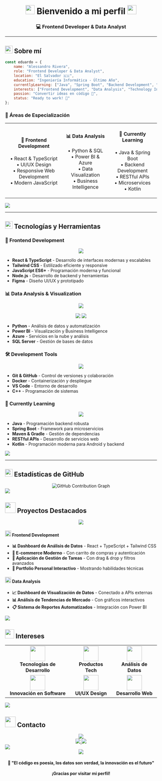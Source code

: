 <!-- Header Professional -->
<div align="center">
  <h1>
    <img src="https://media.giphy.com/media/hvRJCLFzcasrR4ia7z/giphy.gif" width="30px"/>
    Bienvenido a mi perfil
    <img src="https://media.giphy.com/media/hvRJCLFzcasrR4ia7z/giphy.gif" width="30px"/>
  </h1>
  <h3>💻 Frontend Developer & Data Analyst</h3>
</div>

---

## <img src="https://media2.giphy.com/media/QssGEmpkyEOhBCb7e1/giphy.gif?cid=ecf05e47a0n3gi1bfqntqmob8g9aid1oyj2wr3ds3mg700bl&rid=giphy.gif" width="25"> Sobre mí

```javascript
const eduardo = {
    name: "Alessandro Rivera",
    role: "Frontend Developer & Data Analyst",
    location: "El Salvador 🇸🇻",
    education: "Ingeniería Informática - Último Año",
    currentlyLearning: ["Java", "Spring Boot", "Backend Development", "Kotlin"],
    interests: ["Frontend Development", "Data Analysis", "Technology Innovation"],
    passion: "Convertir ideas en código 🎯",
    status: "Ready to work! 🚀"
};
```

### 🎯 Áreas de Especialización

<div align="center">
  <table>
    <tr>
      <td align="center">
        <h4>🎨 Frontend Development</h4>
        <p>• React & TypeScript<br>
        • UI/UX Design<br>
        • Responsive Web Development<br>
        • Modern JavaScript</p>
      </td>
      <td align="center">
        <h4>📊 Data Analysis</h4>
        <p>• Python & SQL<br>
        • Power BI & Azure<br>
        • Data Visualization<br>
        • Business Intelligence</p>
      </td>
      <td align="center">
        <h4>🌱 Currently Learning</h4>
        <p>• Java & Spring Boot<br>
        • Backend Development<br>
        • RESTful APIs<br>
        • Microservices<br>
        • Kotlin</p>
      </td>
    </tr>
  </table>
</div>

<img src="https://user-images.githubusercontent.com/73097560/115834477-dbab4500-a447-11eb-908a-139a6edaec5c.gif">

---

## <img src="https://media.giphy.com/media/iY8CRBdQXODJSCERIr/giphy.gif" width="25"> Tecnologías y Herramientas

### 🎨 Frontend Development
<div align="center">
  <img src="https://skillicons.dev/icons?i=react,js,ts,tailwind,nodejs,html,css,figma&theme=dark&perline=8" />
</div>

- **React & TypeScript** - Desarrollo de interfaces modernas y escalables
- **Tailwind CSS** - Estilizado eficiente y responsive
- **JavaScript ES6+** - Programación moderna y funcional
- **Node.js** - Desarrollo de backend y herramientas
- **Figma** - Diseño UI/UX y prototipado

### 📊 Data Analysis & Visualization
<div align="center">
  <img src="https://skillicons.dev/icons?i=python,azure,mysql,postgresql&theme=dark&perline=4" />
  <br><br>
  <img src="https://img.shields.io/badge/Power_BI-F2C811?style=for-the-badge&logo=power-bi&logoColor=black"/>
  <img src="https://img.shields.io/badge/SQL_Server-CC2927?style=for-the-badge&logo=microsoft-sql-server&logoColor=white"/>
</div>

- **Python** - Análisis de datos y automatización
- **Power BI** - Visualización y Business Intelligence
- **Azure** - Servicios en la nube y análisis
- **SQL Server** - Gestión de bases de datos

### 🛠️ Development Tools
<div align="center">
  <img src="https://skillicons.dev/icons?i=git,github,docker,vscode,cpp&theme=dark&perline=5" />
</div>

- **Git & GitHub** - Control de versiones y colaboración
- **Docker** - Containerización y despliegue
- **VS Code** - Entorno de desarrollo
- **C++** - Programación de sistemas

### 🌱 Currently Learning
<div align="center">
  <img src="https://skillicons.dev/icons?i=java,spring,maven,gradle,kotlin&theme=dark&perline=5" />
</div>

- **Java** - Programación backend robusta
- **Spring Boot** - Framework para microservicios
- **Maven & Gradle** - Gestión de dependencias
- **RESTful APIs** - Desarrollo de servicios web
- **Kotlin** - Programación moderna para Android y backend

<img src="https://user-images.githubusercontent.com/73097560/115834477-dbab4500-a447-11eb-908a-139a6edaec5c.gif">

---

## <img src="https://media.giphy.com/media/W5eoZHPpUx9sapR0eu/giphy.gif" width="25"> Estadísticas de GitHub

<div align="center">
  <img src="https://github-readme-activity-graph.vercel.app/graph?username=AlessandroRivera&theme=github-light&hide_border=true&custom_title=GitHub%20Contribution%20Graph" alt="GitHub Contribution Graph" />
</div>

<img src="https://user-images.githubusercontent.com/73097560/115834477-dbab4500-a447-11eb-908a-139a6edaec5c.gif">

## <img src="https://media.giphy.com/media/LnQjpWaON8nhr21vNW/giphy.gif" width="35"> Proyectos Destacados

<div align="center">
  <img src="https://readme-typing-svg.herokuapp.com/?lines=Desarrollando+proyectos+increíbles...;Frontend+%2B+Data+Analysis;React+%2B+TypeScript+%2B+Tailwind;¡Próximamente+más+proyectos!&font=Fira%20Code&center=true&width=600&height=50&color=F85D7F&vCenter=true&size=20&duration=3000&pause=1000">
</div>

#### <img src="https://media.giphy.com/media/SWoSkN6DxTszqIKEqv/giphy.gif" width="20"> Frontend Development
- **📊 Dashboard de Análisis de Datos** - React + TypeScript + Tailwind CSS
- **🛒 E-commerce Moderno** - Con carrito de compras y autenticación
- **📝 Aplicación de Gestión de Tareas** - Con drag & drop y filtros avanzados
- **🎨 Portfolio Personal Interactivo** - Mostrando habilidades técnicas

#### <img src="https://media.giphy.com/media/3oKIPEqDGUULpEU0aQ/giphy.gif" width="20"> Data Analysis
- **📈 Dashboard de Visualización de Datos** - Conectado a APIs externas
- **📊 Análisis de Tendencias de Mercado** - Con gráficos interactivos
- **📋 Sistema de Reportes Automatizados** - Integración con Power BI

<img src="https://user-images.githubusercontent.com/73097560/115834477-dbab4500-a447-11eb-908a-139a6edaec5c.gif">

## <img src="https://media.giphy.com/media/LnQjpWaON8nhr21vNW/giphy.gif" width="30"> Intereses

<div align="center">
  <table>
    <tr>
      <td align="center">
        <img src="https://media.giphy.com/media/SWoSkN6DxTszqIKEqv/giphy.gif" width="50"/>
        <br>
        <strong>Tecnologías de Desarrollo</strong>
      </td>
      <td align="center">
        <img src="https://media.giphy.com/media/L1R1tvI9svkIWwpVYr/giphy.gif" width="50"/>
        <br>
        <strong>Productos Tech</strong>
      </td>
      <td align="center">
        <img src="https://media.giphy.com/media/3oKIPEqDGUULpEU0aQ/giphy.gif" width="50"/>
        <br>
        <strong>Análisis de Datos</strong>
      </td>
    </tr>
    <tr>
      <td align="center">
        <img src="https://media.giphy.com/media/WUlplcMpOCEmTGBtBW/giphy.gif" width="50"/>
        <br>
        <strong>Innovación en Software</strong>
      </td>
      <td align="center">
        <img src="https://media.giphy.com/media/dxn6fRlTIShoeBr69N/giphy.gif" width="50"/>
        <br>
        <strong>UI/UX Design</strong>
      </td>
      <td align="center">
        <img src="https://media.giphy.com/media/VgCDAzcKvsR6OM0uWg/giphy.gif" width="50"/>
        <br>
        <strong>Desarrollo Web</strong>
      </td>
    </tr>
  </table>
</div>

<img src="https://user-images.githubusercontent.com/73097560/115834477-dbab4500-a447-11eb-908a-139a6edaec5c.gif">

## <img src="https://media.giphy.com/media/LnQjpWaON8nhr21vNW/giphy.gif" width="35"> Contacto

<div align="center">
  <img src="https://readme-typing-svg.herokuapp.com/?lines=¡Conectemos+y+colaboremos!;Siempre+abierto+a+nuevas+oportunidades;¡Contáctame!&font=Fira%20Code&center=true&width=500&height=50&color=58a6ff&vCenter=true&size=18&duration=3000&pause=1000">
</div>

<div align="center">
  <a href="https://www.linkedin.com/in/ing-eduardo-rivera">
    <img src="https://img.shields.io/badge/LinkedIn-0077B5?style=for-the-badge&logo=linkedin&logoColor=white&labelColor=0077B5"/>
  </a>
  <a href="mailto:your.email@example.com">
    <img src="https://img.shields.io/badge/Email-D14836?style=for-the-badge&logo=gmail&logoColor=white&labelColor=D14836"/>
  </a>
</div>

<img src="https://user-images.githubusercontent.com/73097560/115834477-dbab4500-a447-11eb-908a-139a6edaec5c.gif">

<div align="center">
  <img src="https://komarev.com/ghpvc/?username=AlessandroRivera&color=blueviolet&style=for-the-badge&label=VISITAS+AL+PERFIL"/>
</div>

<div align="center">
  <h4>💫 "El código es poesía, los datos son verdad, la innovación es el futuro"</h4>
  <p><strong>¡Gracias por visitar mi perfil!</strong></p>
</div>
